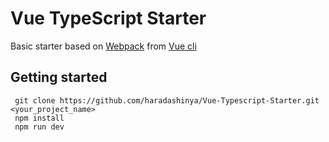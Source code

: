 # Vue TypeScript Starter

Basic starter based on [Webpack](https://github.com/vuejs-templates/webpack) from [Vue cli](https://github.com/vuejs/vue-cli)


## Getting started

     git clone https://github.com/haradashinya/Vue-Typescript-Starter.git <your_project_name>
     npm install
     npm run dev
